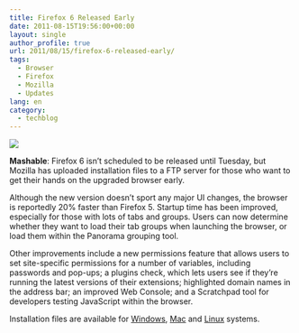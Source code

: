 ```yaml
---
title: Firefox 6 Released Early
date: 2011-08-15T19:56:00+00:00
layout: single
author_profile: true
url: 2011/08/15/firefox-6-released-early/
tags:
  - Browser
  - Firefox
  - Mozilla
  - Updates
lang: en
category: 
  - techblog
---
```

[![](http://3.bp.blogspot.com/--iUgHInhmNQ/TklyipenvII/AAAAAAAAD-A/1tQlEQXYcNo/s320/logo-wordmark-vertical.png)](http://3.bp.blogspot.com/--iUgHInhmNQ/TklyipenvII/AAAAAAAAD-A/1tQlEQXYcNo/s1600/logo-wordmark-vertical.png)

**Mashable**: Firefox 6 isn’t scheduled to be released until Tuesday, but Mozilla has uploaded installation files to a FTP server for those who want to get their hands on the upgraded browser early.

Although the new version doesn’t sport any major UI changes, the browser is reportedly 20% faster than Firefox 5. Startup time has been improved, especially for those with lots of tabs and groups. Users can now determine whether they want to load their tab groups when launching the browser, or load them within the Panorama grouping tool.

Other improvements include a new permissions feature that allows users to set site-specific permissions for a number of variables, including passwords and pop-ups; a plugins check, which lets users see if they’re running the latest versions of their extensions; highlighted domain names in the address bar; an improved Web Console; and a Scratchpad tool for developers testing JavaScript within the browser.

Installation files are available for [Windows](ftp://ftp.mozilla.org/pub/mozilla.org/firefox/releases/6.0/win32/en-US/Firefox%20Setup%206.0.exe), [Mac](ftp://ftp.mozilla.org/pub/mozilla.org/firefox/releases/6.0/mac/en-US/Firefox%206.0.dmg) and [Linux](ftp://ftp.mozilla.org/pub/mozilla.org/firefox/releases/6.0/linux-x86_64/en-US/firefox-6.0.tar.bz2) systems.